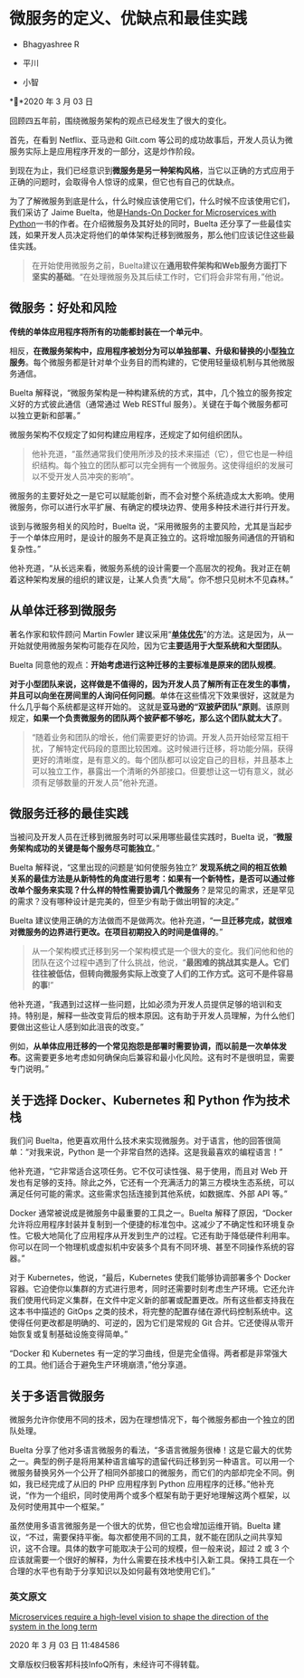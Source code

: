 # 微服务的定义、优缺点和最佳实践

- Bhagyashree R

- 平川

- 小智

**2020 年 3 月 03 日



回顾四五年前，围绕微服务架构的观点已经发生了很大的变化。

首先，在看到 Netflix、亚马逊和 Gilt.com 等公司的成功故事后，开发人员认为微服务实际上是应用程序开发的一部分，这是炒作阶段。

到现在为止，我们已经意识到**微服务是另一种架构风格**，当它以正确的方式应用于正确的问题时，会取得令人惊讶的成果，但它也有自己的优缺点。

为了了解微服务到底是什么，什么时候应该使用它们，什么时候不应该使用它们，我们采访了 Jaime Buelta，他是[Hands-On Docker for Microservices with Python](https://www.packtpub.com/web-development/hands-on-docker-for-microservices-with-python)一书的作者。在介绍微服务及其好处的同时，Buelta 还分享了一些最佳实践，如果开发人员决定将他们的单体架构迁移到微服务，那么他们应该记住这些最佳实践。

> 在开始使用微服务之前，Buelta建议在**通用软件架构和Web服务方面打下坚实的基础**。“在处理微服务及其后续工作时，它们将会非常有用，”他说。



## 微服务：好处和风险

**传统的单体应用程序将所有的功能都封装在一个单元中**。

相反，**在微服务架构中，应用程序被划分为可以单独部署、升级和替换的小型独立服务**。每个微服务都是针对单个业务目的而构建的，它使用轻量级机制与其他微服务通信。

Buelta 解释说，“微服务架构是一种构建系统的方式，其中，几个独立的服务按定义好的方式彼此通信（通常通过 Web RESTful 服务）。关键在于每个微服务都可以独立更新和部署。”

微服务架构不仅规定了如何构建应用程序，还规定了如何组织团队。

> 他补充道，“虽然通常我们使用所涉及的技术来描述（它），但它也是一种组织结构。每个独立的团队都可以完全拥有一个微服务。这使得组织的发展可以不受开发人员冲突的影响”。

微服务的主要好处之一是它可以赋能创新，而不会对整个系统造成太大影响。使用微服务，你可以进行水平扩展、有确定的模块边界、使用多种技术进行并行开发。

谈到与微服务相关的风险时，Buelta 说，“采用微服务的主要风险，尤其是当起步于一个单体应用时，是设计的服务不是真正独立的。这将增加服务间通信的开销和复杂性。”

他补充道，“从长远来看，微服务系统的设计需要一个高层次的视角。我对正在朝着这种架构发展的组织的建议是，让某人负责“大局”。你不想只见树木不见森林。”



## 从单体迁移到微服务

著名作家和软件顾问 Martin Fowler 建议采用“**[单体优先](https://martinfowler.com/bliki/MonolithFirst.html)**”的方法。这是因为，从一开始就使用微服务架构可能存在风险，因为它**主要适用于大型系统和大型团队**。

Buelta 同意他的观点：**开始考虑进行这种迁移的主要标准是原来的团队规模**。

**对于小型团队来说，这样做是不值得的，因为开发人员了解所有正在发生的事情，并且可以向坐在房间里的人询问任何问题**。单体在这些情况下效果很好，这就是为什么几乎每个系统都是这样开始的。 这就是**亚马逊的“双披萨团队”原则**。该原则规定，**如果一个负责微服务的团队两个披萨都不够吃，那么这个团队就太大了**。

> “随着业务和团队的增长，他们需要更好的协调。开发人员开始经常互相干扰，了解特定代码段的意图比较困难。这时候进行迁移，将功能分隔，获得更好的清晰度，是有意义的。每个团队都可以设定自己的目标，并且基本上可以独立工作，暴露出一个清晰的外部接口。但要想让这一切有意义，就必须有足够数量的开发人员”他补充道。



## 微服务迁移的最佳实践

当被问及开发人员在迁移到微服务时可以采用哪些最佳实践时，Buelta 说，“**微服务架构成功的关键是每个服务尽可能独立**。”

Buelta 解释说，“这里出现的问题是‘如何使服务独立?’ **发现系统之间的相互依赖关系的最佳方法是从新特性的角度进行思考：如果有一个新特性，是否可以通过修改单个服务来实现？什么样的特性需要协调几个微服务**？是常见的需求，还是罕见的需求？没有哪种设计是完美的，但至少有助于做出明智的决定。”

Buelta 建议使用正确的方法做而不是做两次。他补充道，“**一旦迁移完成，就很难对微服务的边界进行更改。在项目初期投入的时间是值得的**。”

> 从一个架构模式迁移到另一个架构模式是一个很大的变化。我们问他和他的团队在这个过程中遇到了什么挑战，他说，“**最困难的挑战其实是人。它们往往被低估，但转向微服务实际上改变了人们的工作方式。这可不是件容易的事**!”

他补充道，“我遇到过这样一些问题，比如必须为开发人员提供足够的培训和支持。特别是，解释一些改变背后的根本原因。这有助于开发人员理解，为什么他们要做出这些让人感到如此沮丧的改变。”

例如，**从单体应用迁移的一个常见抱怨是部署时需要协调，而以前是一次单体发布**。这需要更多地考虑如何确保向后兼容和最小化风险。这有时不是很明显，需要专门说明。”



## 关于选择 Docker、Kubernetes 和 Python 作为技术栈

我们问 Buelta，他更喜欢用什么技术来实现微服务。对于语言，他的回答很简单：“对我来说，Python 是一个非常自然的选择。这是我最喜欢的编程语言！”

他补充道，“它非常适合这项任务。它不仅可读性强、易于使用，而且对 Web 开发也有足够的支持。除此之外，它还有一个充满活力的第三方模块生态系统，可以满足任何可能的需求。这些需求包括连接到其他系统，如数据库、外部 API 等。”

Docker 通常被说成是微服务中最重要的工具之一。Buelta 解释了原因，“Docker 允许将应用程序封装并复制到一个便捷的标准包中。这减少了不确定性和环境复杂性。它极大地简化了应用程序从开发到生产的过程。它还有助于降低硬件利用率。你可以在同一个物理机或虚拟机中安装多个具有不同环境、甚至不同操作系统的容器。”

对于 Kubernetes，他说，“最后，Kubernetes 使我们能够协调部署多个 Docker 容器。它迫使你以集群的方式进行思考，同时还需要时刻考虑生产环境。它还允许我们使用代码定义集群，在文件中定义新的部署或配置更改。所有这些都支持我在这本书中描述的 GitOps 之类的技术，将完整的配置存储在源代码控制系统中。这使得任何更改都是明确的、可逆的，因为它们是常规的 Git 合并。它还使得从零开始恢复或复制基础设施变得简单。”

“Docker 和 Kubernetes 有一定的学习曲线，但是完全值得。两者都是非常强大的工具。他们适合于避免生产环境崩溃，”他分享道。



## 关于多语言微服务

微服务允许你使用不同的技术，因为在理想情况下，每个微服务都由一个独立的团队处理。

Buelta 分享了他对多语言微服务的看法，“多语言微服务很棒！这是它最大的优势之一。典型的例子是将用某种语言编写的遗留代码迁移到另一种语言。可以用一个微服务替换另外一个公开了相同外部接口的微服务，而它们的内部却完全不同。例如，我已经完成了从旧的 PHP 应用程序到 Python 应用程序的迁移。”他补充说，“作为一个组织，同时使用两个或多个框架有助于更好地理解这两个框架，以及何时使用其中一个框架。”

虽然使用多语言微服务是一个很大的优势，但它也会增加运维开销。Buelta 建议，“不过，需要保持平衡。每次都使用不同的工具，就不能在团队之间共享知识，这不合理。具体的数字可能取决于公司的规模，但一般来说，超过 2 或 3 个应该就需要一个很好的解释，为什么需要在技术栈中引入新工具。保持工具在一个合理的水平也有助于分享知识以及如何最有效地使用它们。”



### 英文原文

[Microservices require a high-level vision to shape the direction of the system in the long term](https://hub.packtpub.com/microservices-require-a-high-level-vision-to-shape-the-direction-of-the-system-in-the-long-term-says-jaime-buelta/)



2020 年 3 月 03 日 11:484586

文章版权归极客邦科技InfoQ所有，未经许可不得转载。